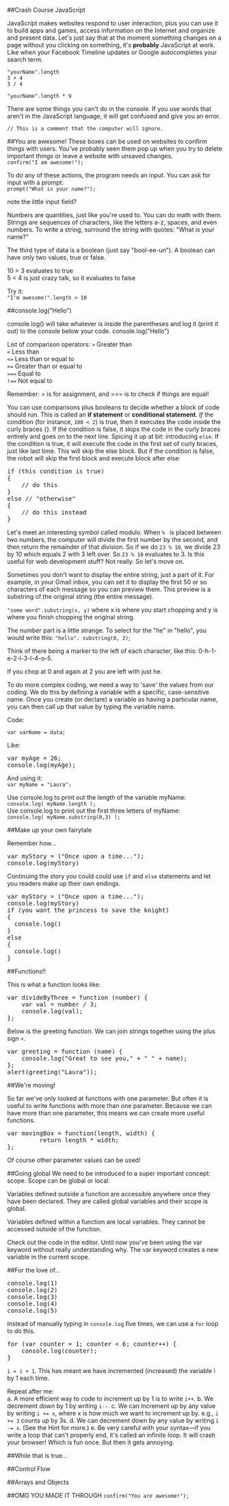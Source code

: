 ##Crash Course JavaScript

JavaScript makes websites respond to user interaction, plus you can use it to build apps and games, access information on the Internet and organize and present data. Let's just say that at the moment something changes on a page without you clicking on something, it's **probably** JavaScript at work. Like when your Facebook Timeline updates or Google autocompletes your search term. 

```"yourName".length```   
```3 + 4```  
```3 / 4```  

```"yourName".length * 9```  

There are some things you can't do in the console. If you use words that aren't in the JavaScript language, it will get confused and give you an error.  

```// This is a comment that the computer will ignore.```   


##You are awesome!
These boxes can be used on websites to confirm things with users. You've probably seen them pop up when you try to delete important things or leave a website with unsaved changes.  
```confirm("I am awesome!");```  

To do any of these actions, the program needs an input. You can ask for input with a prompt:  
```prompt("What is your name?");```

note the little input field?

Numbers are quantities, just like you're used to. You can do math with them. Strings are sequences of characters, like the letters a-z, spaces, and even numbers. 
To write a string, surround the string with quotes: "What is your name?"

The third type of data is a boolean (just say "bool-ee-un"). A boolean can have only two values, true or false.  

10 > 3 evaluates to true  
5 < 4 is just crazy talk, so it evaluates to false  

Try it:  
```"I'm awesome!".length > 10```  

##console.log("Hello")

console.log() will take whatever is inside the parentheses and log it (print it out) to the console below your code. 
console.log("Hello")


List of comparison operators:
```>``` Greater than  
```<``` Less than  
```<=``` Less than or equal to  
```>=``` Greater than or equal to  
```===``` Equal to  
```!==``` Not equal to  

Remember: = is for assignment, and === is to check if things are equal!  

You can use comparisons plus booleans to decide whether a block of code should run. This is called an **if statement** or **conditional statement**. *If* the condition (for instance, ```100 < 2```) is true, then it executes the code inside the curly braces {}. If the condition is false, it skips the code in the curly braces entirely and goes on to the next line. Spicing it up at bit: introducing ```else```. If the condition is true, it will execute the code in the first set of curly braces, just like last time. This will skip the else block. But if the condition is false, the robot will skip the first block and execute block after else:  
<pre>
if (this condition is true)  
{  
    // do this  
}  
else // "otherwise"  
{  
    // do this instead  
}  
</pre>

Let's meet an interesting symbol called modulo. When ```% ``` is placed between two numbers, the computer will divide the first number by the second, and then return the remainder of that division. So if we do ```23 % 10```, we divide 23 by 10 which equals 2 with 3 left over. So ```23 % 10``` evaluates to 3. Is this useful for web development stuff? Not really. So let's move on.  

Sometimes you don't want to display the entire string, just a part of it. For example, in your Gmail inbox, you can set it to display the first 50 or so characters of each message so you can preview them. This preview is a substring of the original string (the entire message). 

```"some word".substring(x, y)``` where x is where you start chopping and y is where you finish chopping the original string.

The number part is a little strange. To select for the "he" in "hello", you would write this: ```"hello". substring(0, 2)```;

Think of there being a marker to the left of each character, like this: 0-h-1-e-2-l-3-l-4-o-5.

If you chop at 0 and again at 2 you are left with just he.   

To do more complex coding, we need a way to 'save' the values from our coding. We do this by defining a variable with a specific, case-sensitive name. Once you create (or declare) a variable as having a particular name, you can then call up that value by typing the variable name.

Code:  

```var varName = data;```  

Like:  
<pre>
var myAge = 26;  
console.log(myAge);  
</pre>  

And using it:  
```var myName = "Laura";```  

Use console.log to print out the length of the variable myName:  
```console.log( myName.length );```  
Use console.log to print out the first three letters of myName:  
```console.log( myName.substring(0,3) );```  

##Make up your own fairytale 

Remember how...  

<pre>
var myStory = ("Once upon a time...");  
console.log(myStory)  
</pre>
  
Continuing the story you could could use ```if``` and ```else``` statements and let you readers make up their own endings. 

<pre>
var myStory = ("Once upon a time...");  
console.log(myStory)  
if (you want the princess to save the knight)   
{  
  console.log()  
}  
else   
{  
  console.log()  
}  
</pre>


##Functions!!

This is what a function looks like:  
<pre>
var divideByThree = function (number) {  
    var val = number / 3;  
    console.log(val);  
};  
</pre>

Below is the greeting function. We can join strings together using the plus sign ```+```.

<pre>
var greeting = function (name) {  
    console.log("Great to see you," + " " + name);  
};  
alert(greeting("Laura"));  
</pre>

##We're moving!

So far we've only looked at functions with one parameter. But often it is useful to write functions with more than one parameter.  Because we can have more than one parameter, this means we can create more useful functions.   
<pre>
var movingBox = function(length, width) {  
         return length * width;  
};  
</pre>

Of course other parameter values can be used!  

##Going global
We need to be introduced to a super important concept: scope. Scope can be global or local.

Variables defined outside a function are accessible anywhere once they have been declared. They are called global variables and their scope is global.

Variables defined within a function are local variables. They cannot be accessed outside of the function.

Check out the code in the editor. Until now you've been using the var keyword without really understanding why. The var keyword creates a new variable in the current scope. 

##For the love of...
<pre>
console.log(1)  
console.log(2)  
console.log(3)  
console.log(4)  
console.log(5)  
</pre>

Instead of manually typing in ```console.log``` five times, we can use a ```for``` loop to do this.

<pre>
for (var counter = 1; counter < 6; counter++) {  
	console.log(counter);  
}  
</pre>

```i = i + 1```. This has meant we have incremented (increased) the variable i by 1 each time.

Repeat after me:  
a. A more efficient way to code to increment up by 1 is to write ```i++```.
b. We decrement down by 1 by writing ```i--```.
c. We can increment up by any value by writing ```i += x```, where x is how much we want to increment up by. e.g., ```i += 3``` counts up by 3s.
d. We can decrement down by any value by writing ```i -= x```. (See the Hint for more.)
e. Be very careful with your syntax—if you write a loop that can't properly end, it's called an infinite loop. It will crash your browser! Which is fun once. But then it gets annoying.  

##While that is true...  

##Control Flow

##Arrays and Objects

##OMG YOU MADE IT THROUGH
```confirm("You are awesome!");```
